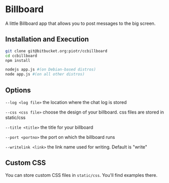 # Billboard

A little Billboard app that allows you to post messages to the big screen.

## Installation and Execution
```bash
git clone git@bitbucket.org:piotr/ccbillboard
cd ccbillboard
npm install

nodejs app.js #(on Debian-based distros)
node app.js #(on all other distros)
``` 

## Options

`--log <log file>`  the location where the chat log is stored

`--css <css file>` choose the design of your billboard. css files are stored in static/css

`--title <title>` the title for your billboard

`--port <portno>` the port on which the billboard runs

`--writelink <link>` the link name used for writing. Default is "write"

## Custom CSS

You can store custom CSS files in `static/css`. You'll find examples there.